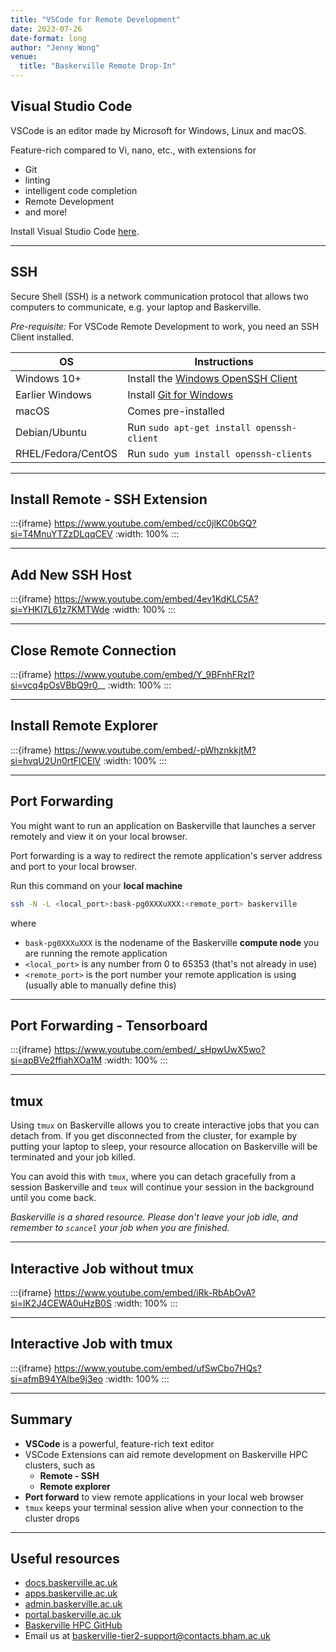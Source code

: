 ```yaml
---
title: "VSCode for Remote Development"
date: 2023-07-26
date-format: long
author: "Jenny Wong"
venue:
  title: "Baskerville Remote Drop-In"
---
```


## Visual Studio Code

VSCode is an editor made by Microsoft for Windows, Linux and macOS.

Feature-rich compared to Vi, nano, etc., with extensions for

- Git
- linting
- intelligent code completion
- Remote Development
- and more!

Install Visual Studio Code [here](https://code.visualstudio.com/).

---

## SSH

Secure Shell (SSH) is a network communication protocol that allows two computers to communicate, e.g. your laptop and Baskerville.

*Pre-requisite:* For VSCode Remote Development to work, you need an SSH Client installed.

| OS | Instructions |
| -- | -- |
| Windows 10+ | Install the [Windows OpenSSH Client](https://learn.microsoft.com/windows-server/administration/openssh/openssh_install_firstuse) |
| Earlier Windows | Install [Git for Windows](https://git-scm.com/download/win) |
| macOS | Comes pre-installed |
| Debian/Ubuntu | Run `sudo apt-get install openssh-client`|
| RHEL/Fedora/CentOS | Run `sudo yum install openssh-clients`|

---

## Install Remote - SSH Extension

:::{iframe} https://www.youtube.com/embed/cc0jlKC0bGQ?si=T4MnuYTZzDLqqCEV
:width: 100%
:::

---

## Add New SSH Host

:::{iframe} https://www.youtube.com/embed/4ev1KdKLC5A?si=YHKI7L61z7KMTWde
:width: 100%
:::

---

## Close Remote Connection

:::{iframe} https://www.youtube.com/embed/Y_9BFnhFRzI?si=vcq4pOsVBbQ9r0__
:width: 100%
:::

---

## Install Remote Explorer

:::{iframe} https://www.youtube.com/embed/-pWhznkkjtM?si=hvqU2Un0rtFlCElV
:width: 100%
:::

---

## Port Forwarding

You might want to run an application on Baskerville that launches a server remotely and view it on your local browser.

Port forwarding is a way to redirect the remote application's server address and port to your local browser.

Run this command on your **local machine**

```bash
ssh -N -L <local_port>:bask-pg0XXXuXXX:<remote_port> baskerville
```

where 

- `bask-pg0XXXuXXX` is the nodename of the Baskerville **compute node** you are running the remote application
- `<local_port>` is any number from 0 to 65353 (that's not already in use)
- `<remote_port>` is the port number your remote application is using (usually able to manually define this)

---

## Port Forwarding - Tensorboard

:::{iframe} https://www.youtube.com/embed/_sHpwUwX5wo?si=apBVe2ffiahXOa1M
:width: 100%
:::

---

## tmux

Using `tmux` on Baskerville allows you to create interactive jobs that you can detach from. If you get disconnected from the cluster, for example by putting your laptop to sleep, your resource allocation on Baskerville will be terminated and your job killed.

You can avoid this with `tmux`, where you can detach gracefully from a session Baskerville and `tmux` will continue your session in the background until you come back.

*Baskerville is a shared resource. Please don't leave your job idle, and remember to `scancel` your job when you are finished.*

---

## Interactive Job without tmux

:::{iframe} https://www.youtube.com/embed/iRk-RbAbOvA?si=lK2J4CEWA0uHzB0S
:width: 100%
:::

---

## Interactive Job with tmux

:::{iframe} https://www.youtube.com/embed/ufSwCbo7HQs?si=afmB94YAIbe9j3eo
:width: 100%
:::

---

## Summary

- **VSCode** is a powerful, feature-rich text editor
- VSCode Extensions can aid remote development on Baskerville HPC clusters, such as
  - **Remote - SSH**
  - **Remote explorer**
- **Port forward** to view remote applications in your local web browser
- `tmux` keeps your terminal session alive when your connection to the cluster drops

---

## Useful resources

- [docs.baskerville.ac.uk](https://docs.baskerville.ac.uk)
- [apps.baskerville.ac.uk](https://apps.baskerville.ac.uk)
- [admin.baskerville.ac.uk](https://admin.baskerville.ac.uk)
- [portal.baskerville.ac.uk](https://portal.baskerville.ac.uk)
- [Baskerville HPC GitHub](https://github.com/baskerville-hpc)
- Email us at [baskerville-tier2-support@contacts.bham.ac.uk](mailto:baskerville-tier2-support@contacts.bham.ac.uk)
